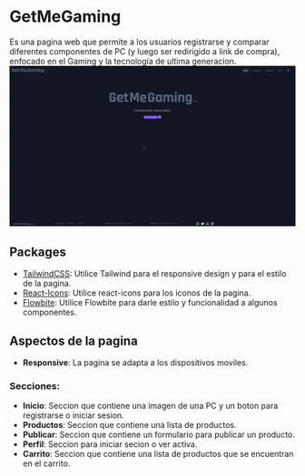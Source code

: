 # GetMeGaming
Es una pagina web que permite a los usuarios registrarse y comparar diferentes componentes de PC (y luego ser redirigido a link de compra), enfocado en el Gaming y la tecnología de ultima generacion.
![Gif Compra](/gmg-web/src/assets/compraDemo.gif)
## Packages
* [TailwindCSS](https://tailwindcss.com/): Utilice Tailwind para el responsive design y para el estilo de la pagina.
* [React-Icons](https://react-icons.netlify.com/): Utilice react-icons para los iconos de la pagina.
* [Flowbite](https://flowbite.com/): Utilice Flowbite para darle estilo y funcionalidad a algunos componentes.

## Aspectos de la pagina
* **Responsive**: La pagina se adapta a los dispositivos moviles.
### Secciones:
* **Inicio**: Seccion que contiene una imagen de una PC y un boton para registrarse o iniciar sesion.
* **Productos**: Seccion que contiene una lista de productos.
* **Publicar**: Seccion que contiene un formulario para publicar un producto.
* **Perfil**: Seccion para iniciar secion o ver activa.
* **Carrito**: Seccion que contiene una lista de productos que se encuentran en el carrito.
